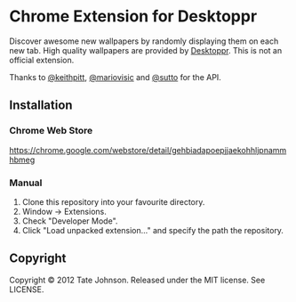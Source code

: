 # Chrome Extension for Desktoppr

Discover awesome new wallpapers by randomly displaying them on each new tab. High quality wallpapers are provided by [Desktoppr](http://desktoppr.co/). This is not an official extension.

Thanks to [@keithpitt](http://twitter.com/keithpitt), [@mariovisic](http://twitter.com/mariovisic) and [@sutto](http://twitter.com/sutto) for the API.

## Installation

### Chrome Web Store

https://chrome.google.com/webstore/detail/gehbiadapoepjjaekohhljpnammhbmeg

### Manual

1. Clone this repository into your favourite directory.
2. Window -> Extensions.
3. Check "Developer Mode".
4. Click "Load unpacked extension..." and specify the path the repository.

## Copyright

Copyright © 2012 Tate Johnson. Released under the MIT license. See LICENSE.
